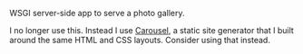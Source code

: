 WSGI server-side app to serve a photo gallery.

I no longer use this. Instead I use [Carousel](https://github.com/jleen/carousel), a static site generator that I built around the same HTML and CSS layouts. Consider using that instead.
